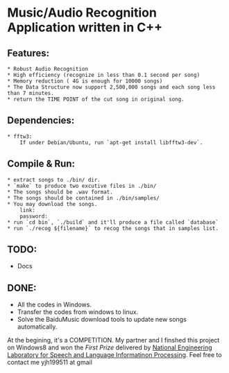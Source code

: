 Music/Audio Recognition Application written in C++
===============================================

Features:
-----
    * Robust Audio Recognition
    * High efficiency (recognize in less than 0.1 second per song)
    * Memory reduction ( 4G is enough for 10000 songs)
    * The Data Structure now support 2,500,000 songs and each song less than 7 minutes.
    * return the TIME POINT of the cut song in original song.

Dependencies:
-----
    * fftw3:
        If under Debian/Ubuntu, run `apt-get install libfftw3-dev`.

Compile & Run:
-----
    * extract songs to ./bin/ dir.
    * `make` to produce two excutive files in ./bin/ 
    * The songs should be .wav format.
    * The songs should be contained in ./bin/samples/ 
    * You may download the songs.
        link: 
        password:
    * run `cd bin`, `./build` and it'll produce a file called `database`
    * run `./recog ${filename}` to recog the songs that in samples list.

TODO:
-----
   - Docs

DONE:
-----
   - All the codes in Windows.
   - Transfer the codes from windows to linux.
   - Solve the BaiduMusic download tools to update new songs automatically.

At the begining, it's a COMPETITION. My partner and I finshed this project on Windows8 and won the *First Prize* delivered by [National Engineering Laboratory for Speech and Language Informatinon Processing](http://nelslip.ustc.edu.cn/html/yunews/detail_2014_05/30/191.shtml).
Feel free to contact me yjh199511 at gmail
